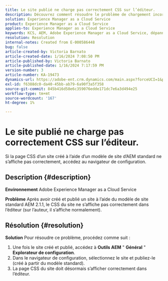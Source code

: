 ```yaml
---
title: Le site publié ne charge pas correctement CSS sur l’éditeur.
description: Découvrez comment résoudre le problème de chargement incorrect du fichier CSS d’un site publié.
solution: Experience Manager as a Cloud Service
product: Experience Manager as a Cloud Service
applies-to: Experience Manager as a Cloud Service
keywords: KCS, AEM, Adobe Experience Manager as a Cloud Service, dépannage, site publié, pas le chargement de CSS, éditeur
resolution: Resolution
internal-notes: Created from E-000586448
bug: false
article-created-by: Victoria Barnato
article-created-date: 1/16/2024 7:08:50 PM
article-published-by: Victoria Barnato
article-published-date: 1/16/2024 7:17:59 PM
version-number: 3
article-number: KA-19473
dynamics-url: https://adobe-ent.crm.dynamics.com/main.aspx?forceUCI=1&pagetype=entityrecord&etn=knowledgearticle&id=114ceba7-a2b4-ee11-a569-6045bd006704
exl-id: f6388dc0-da40-45bb-ab79-6a90f3a5f358
source-git-commit: 845b416d58e6c359076edde171dc7e6a3d494e25
workflow-type: tm+mt
source-wordcount: '167'
ht-degree: 1%

---
```


# Le site publié ne charge pas correctement CSS sur l’éditeur.


Si la page CSS d’un site créé à l’aide d’un modèle de site d’AEM standard ne s’affiche pas correctement, accédez au navigateur de configuration.

## Description {#description}


<b>Environnement</b>
Adobe Experience Manager as a Cloud Service

<b>Problème</b>
Après avoir créé et publié un site à l’aide du modèle de site standard AEM 2.1.1, le CSS du site ne s’affiche pas correctement dans l’éditeur (sur l’auteur, il s’affiche normalement).


## Résolution {#resolution}


<b>Solution</b>
Pour résoudre ce problème, procédez comme suit :

1. Une fois le site créé et publié, accédez à <b>Outils AEM</b> &quot; <b>Général</b> &quot; <b>Explorateur de configuration</b>.
2. Dans le navigateur de configuration, sélectionnez le site et publiez-le (créé à partir du modèle standard).
3. La page CSS du site doit désormais s’afficher correctement dans l’éditeur.
